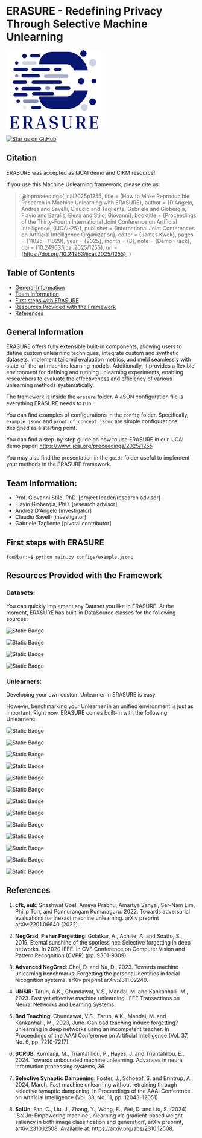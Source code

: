 # ERASURE - Redefining Privacy Through Selective Machine Unlearning

![ERASURE Logo](ERASURE_LOGO.png)

[![Star us on GitHub](https://img.shields.io/badge/⭐_Star_Us_If_You_Like_It-181717?style=for-the-badge&logo=github)](https://github.com/aiim-research/ERASURE)


## Citation

ERASURE was accepted as IJCAI demo and CIKM resource! 

If you use this Machine Unlearning framework, please cite us:

> @inproceedings{ijcai2025p1255,
  title     = {How to Make Reproducible Research in Machine Unlearning with ERASURE},
  author    = {D'Angelo, Andrea and Savelli, Claudio and Tagliente, Gabriele and Giobergia, Flavio and Baralis, Elena and Stilo, Giovanni},
  booktitle = {Proceedings of the Thirty-Fourth International Joint Conference on
               Artificial Intelligence, {IJCAI-25}},
  publisher = {International Joint Conferences on Artificial Intelligence Organization},
  editor    = {James Kwok},
  pages     = {11025--11029},
  year      = {2025},
  month     = {8},
  note      = {Demo Track},
  doi       = {10.24963/ijcai.2025/1255},
  url       = {https://doi.org/10.24963/ijcai.2025/1255},
}


## Table of Contents
* [General Information](#general-information)
* [Team Information](#team-information)
* [First steps with ERASURE](#first-steps-with-erasure)
* [Resources Provided with the Framework](#resources-provided-with-the-framework)
* [References](#references)

## General Information


ERASURE offers fully extensible built-in components, allowing users to define custom unlearning techniques, integrate custom and synthetic datasets, implement tailored evaluation metrics, and meld seamlessly with state-of-the-art machine learning models.
Additionally, it provides a flexible environment for defining and running unlearning experiments, enabling researchers to evaluate the effectiveness and efficiency of various unlearning methods systematically.

The framework is inside the ```erasure``` folder. A JSON configuration file is everything ERASURE needs to run.

You can find examples of configurations in the ```config``` folder. Specifically, ```example.jsonc``` and ```proof_of_concept.jsonc``` are simple configurations designed as a starting point.

You can find a step-by-step guide on how to use ERASURE in our IJCAI demo paper: https://www.ijcai.org/proceedings/2025/1255

You may also find the presentation in the ```guide``` folder useful to implement your methods in the ERASURE framework. 


## Team Information:
* Prof. Giovanni Stilo, PhD. [project leader/research advisor]
* Flavio Giobergia, PhD. [research advisor]
* Andrea D'Angelo [investigator]
* Claudio Savelli [investigator]
* Gabriele Tagliente [pivotal contributor]

## First steps with ERASURE
```console
foo@bar:~$ python main.py configs/example.jsonc
```


## Resources Provided with the Framework


### Datasets:

You can quickly implement any Dataset you like in ERASURE. At the moment, ERASURE has built-in DataSource classes for the following sources:

![Static Badge](https://img.shields.io/badge/Datasource-TorchVision-blue)

![Static Badge](https://img.shields.io/badge/Datasource-Hugging%20Face-blue)

![Static Badge](https://img.shields.io/badge/Datasource-UCI%20Repository-blue)

![Static Badge](https://img.shields.io/badge/Datasource-PyTorch%20Geometric-blue)






### Unlearners: 

Developing your own custom Unlearner in ERASURE is easy. 

However, benchmarking your Unlearner in an unified environment is just as important. Right now, ERASURE comes built-in with the following Unlearners:

![Static Badge](https://img.shields.io/badge/Unlearner-Gold%20Model-red)

![Static Badge](https://img.shields.io/badge/Unlearner-Finetuning-red)

![Static Badge](https://img.shields.io/badge/Unlearner-Successive%20Random%20Labels-red)

![Static Badge](https://img.shields.io/badge/Unlearner-cfk-red)

![Static Badge](https://img.shields.io/badge/Unlearner-euk-red)

![Static Badge](https://img.shields.io/badge/Unlearner-NegGrad-red)

![Static Badge](https://img.shields.io/badge/Unlearner-Advanced%20NegGrad-red)

![Static Badge](https://img.shields.io/badge/Unlearner-UNSIR-red)

![Static Badge](https://img.shields.io/badge/Unlearner-Bad%20Teaching-red)

![Static Badge](https://img.shields.io/badge/Unlearner-SCRUB-red)

![Static Badge](https://img.shields.io/badge/Unlearner-Fisher%20Forgetting-red) 

![Static Badge](https://img.shields.io/badge/Unlearner-Selective%20Synaptic%20Dampening-red)

![Static Badge](https://img.shields.io/badge/Unlearner-SalUn-red) 


## References

<!--  taken with Harvard reference style -->

1. **cfk, euk**: Shashwat Goel, Ameya Prabhu, Amartya Sanyal, Ser-Nam Lim, Philip Torr, and Ponnurangam Kumaraguru. 2022. Towards adversarial evaluations for inexact machine unlearning. arXiv preprint arXiv:2201.06640 (2022).

2. **NegGrad, Fisher Forgetting**: Golatkar, A., Achille, A. and Soatto, S., 2019. Eternal sunshine of the spotless net: Selective forgetting in deep networks. In 2020 IEEE. In CVF Conference on Computer Vision and Pattern Recognition (CVPR) (pp. 9301-9309).

3. **Advanced NegGrad**: Choi, D. and Na, D., 2023. Towards machine unlearning benchmarks: Forgetting the personal identities in facial recognition systems. arXiv preprint arXiv:2311.02240.

4. **UNSIR**: Tarun, A.K., Chundawat, V.S., Mandal, M. and Kankanhalli, M., 2023. Fast yet effective machine unlearning. IEEE Transactions on Neural Networks and Learning Systems.

5. **Bad Teaching**: Chundawat, V.S., Tarun, A.K., Mandal, M. and Kankanhalli, M., 2023, June. Can bad teaching induce forgetting? unlearning in deep networks using an incompetent teacher. In Proceedings of the AAAI Conference on Artificial Intelligence (Vol. 37, No. 6, pp. 7210-7217).

6. **SCRUB**: Kurmanji, M., Triantafillou, P., Hayes, J. and Triantafillou, E., 2024. Towards unbounded machine unlearning. Advances in neural information processing systems, 36.

7. **Selective Synaptic Dampening**: Foster, J., Schoepf, S. and Brintrup, A., 2024, March. Fast machine unlearning without retraining through selective synaptic dampening. In Proceedings of the AAAI Conference on Artificial Intelligence (Vol. 38, No. 11, pp. 12043-12051).

8. **SalUn**: Fan, C., Liu, J., Zhang, Y., Wong, E., Wei, D. and Liu, S. (2024) ‘SalUn: Empowering machine unlearning via gradient-based weight saliency in both image classification and generation’, arXiv preprint, arXiv:2310.12508. Available at: https://arxiv.org/abs/2310.12508.
